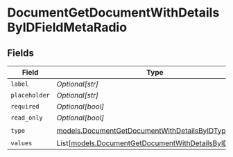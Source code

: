 # DocumentGetDocumentWithDetailsByIDFieldMetaRadio


## Fields

| Field                                                                                                          | Type                                                                                                           | Required                                                                                                       | Description                                                                                                    |
| -------------------------------------------------------------------------------------------------------------- | -------------------------------------------------------------------------------------------------------------- | -------------------------------------------------------------------------------------------------------------- | -------------------------------------------------------------------------------------------------------------- |
| `label`                                                                                                        | *Optional[str]*                                                                                                | :heavy_minus_sign:                                                                                             | N/A                                                                                                            |
| `placeholder`                                                                                                  | *Optional[str]*                                                                                                | :heavy_minus_sign:                                                                                             | N/A                                                                                                            |
| `required`                                                                                                     | *Optional[bool]*                                                                                               | :heavy_minus_sign:                                                                                             | N/A                                                                                                            |
| `read_only`                                                                                                    | *Optional[bool]*                                                                                               | :heavy_minus_sign:                                                                                             | N/A                                                                                                            |
| `type`                                                                                                         | [models.DocumentGetDocumentWithDetailsByIDTypeRadio](../models/documentgetdocumentwithdetailsbyidtyperadio.md) | :heavy_check_mark:                                                                                             | N/A                                                                                                            |
| `values`                                                                                                       | List[[models.DocumentGetDocumentWithDetailsByIDValue1](../models/documentgetdocumentwithdetailsbyidvalue1.md)] | :heavy_minus_sign:                                                                                             | N/A                                                                                                            |